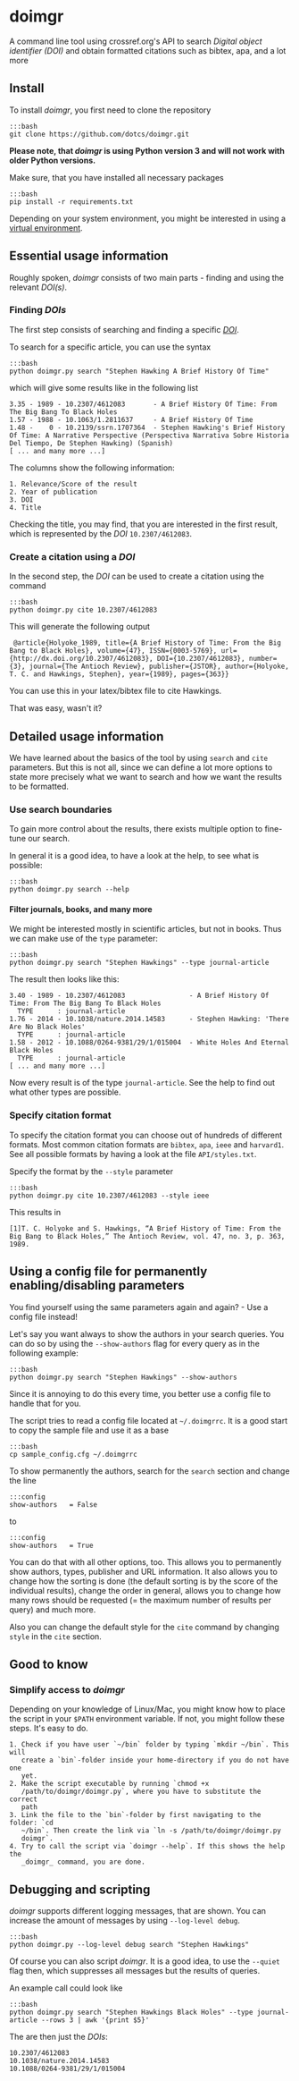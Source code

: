 # doimgr
A command line tool using crossref.org's API to search _Digital object identifier
(DOI)_ and obtain formatted citations such as bibtex, apa, and a lot more

## Install
To install _doimgr_, you first need to clone the repository

    :::bash
    git clone https://github.com/dotcs/doimgr.git

**Please note, that _doimgr_ is using Python version 3 and will not work with
older Python versions.**

Make sure, that you have installed all necessary packages

    :::bash
    pip install -r requirements.txt

Depending on your system environment, you might be interested in using a
[virtual
environment](http://virtualenv.readthedocs.org/en/latest/virtualenv.html).

## Essential usage information
Roughly spoken, _doimgr_ consists of two main parts - finding and using the
relevant _DOI(s)_.

### Finding _DOIs_
The first step consists of searching and finding a specific
[_DOI_](http://en.wikipedia.org/wiki/Digital_object_identifier).

To search for a specific article, you can use the syntax

    :::bash
    python doimgr.py search "Stephen Hawking A Brief History Of Time"

which will give some results like in the following list

    3.35 - 1989 - 10.2307/4612083       - A Brief History Of Time: From The Big Bang To Black Holes
    1.57 - 1988 - 10.1063/1.2811637     - A Brief History Of Time
    1.48 -    0 - 10.2139/ssrn.1707364  - Stephen Hawking's Brief History Of Time: A Narrative Perspective (Perspectiva Narrativa Sobre Historia Del Tiempo, De Stephen Hawking) (Spanish)
    [ ... and many more ...]

The columns show the following information:

    1. Relevance/Score of the result
    2. Year of publication
    3. DOI
    4. Title

Checking the title, you may find, that you are interested in the first result,
which is represented by the _DOI_ `10.2307/4612083`.

### Create a citation using a _DOI_
In the second step, the _DOI_ can be used to create a citation using the command

    :::bash
    python doimgr.py cite 10.2307/4612083

This will generate the following output

     @article{Holyoke_1989, title={A Brief History of Time: From the Big Bang to Black Holes}, volume={47}, ISSN={0003-5769}, url={http://dx.doi.org/10.2307/4612083}, DOI={10.2307/4612083}, number={3}, journal={The Antioch Review}, publisher={JSTOR}, author={Holyoke, T. C. and Hawkings, Stephen}, year={1989}, pages={363}}

You can use this in your latex/bibtex file to cite Hawkings.

That was easy, wasn't it?

## Detailed usage information
We have learned about the basics of the tool by using `search` and `cite`
parameters. But this is not all, since we can define a lot more options to
state more precisely what we want to search and how we want the results to be
formatted.

### Use search boundaries
To gain more control about the results, there exists multiple option to
fine-tune our search.

In general it is a good idea, to have a look at the help, to see what is possible:

    :::bash
    python doimgr.py search --help


#### Filter journals, books, and many more
We might be interested mostly in scientific articles, but not in books. Thus we
can make use of the `type` parameter:

    :::bash
    python doimgr.py search "Stephen Hawkings" --type journal-article

The result then looks like this:

    3.40 - 1989 - 10.2307/4612083                - A Brief History Of Time: From The Big Bang To Black Holes
      TYPE      : journal-article
    1.76 - 2014 - 10.1038/nature.2014.14583      - Stephen Hawking: 'There Are No Black Holes'
      TYPE      : journal-article
    1.58 - 2012 - 10.1088/0264-9381/29/1/015004  - White Holes And Eternal Black Holes
      TYPE      : journal-article
    [ ... and many more ...]

Now every result is of the type `journal-article`. See the help to find out
what other types are possible.

### Specify citation format
To specify the citation format you can choose out of hundreds of different
formats. Most common citation formats are `bibtex`, `apa`, `ieee` and
`harvard1`. See all possible formats by having a look at the file
`API/styles.txt`.

Specify the format by the `--style` parameter

    :::bash
    python doimgr.py cite 10.2307/4612083 --style ieee

This results in

    [1]T. C. Holyoke and S. Hawkings, “A Brief History of Time: From the Big Bang to Black Holes,” The Antioch Review, vol. 47, no. 3, p. 363, 1989.

## Using a config file for permanently enabling/disabling parameters
You find yourself using the same parameters again and again? - Use a config
file instead!

Let's say you want always to show the authors in your search queries. You can
do so by using the `--show-authors` flag for every query as in the following
example:

    :::bash
    python doimgr.py search "Stephen Hawkings" --show-authors

Since it is annoying to do this every time, you better use a config file to
handle that for you.

The script tries to read a config file located at `~/.doimgrrc`. It is a good
start to copy the sample file and use it as a base

    :::bash
    cp sample_config.cfg ~/.doimgrrc

To show permanently the authors, search for the `search` section and change the line

    :::config
    show-authors   = False

to

    :::config
    show-authors   = True

You can do that with all other options, too. This allows you to permanently
show authors, types, publisher and URL information. It also allows you to
change how the sorting is done (the default sorting is by the score of the
individual results), change the order in general, allows you to change how many
rows should be requested (= the maximum number of results per query) and much
more.

Also you can change the default style for the `cite` command by changing
`style` in the `cite` section.

## Good to know
### Simplify access to _doimgr_
Depending on your knowledge of Linux/Mac, you might know how to place the
script in your `$PATH` environment variable. If not, you might follow these
steps. It's easy to do.

    1. Check if you have user `~/bin` folder by typing `mkdir ~/bin`. This will
       create a `bin`-folder inside your home-directory if you do not have one
       yet.
    2. Make the script executable by running `chmod +x
       /path/to/doimgr/doimgr.py`, where you have to substitute the correct
       path
    3. Link the file to the `bin`-folder by first navigating to the folder: `cd
       ~/bin`. Then create the link via `ln -s /path/to/doimgr/doimgr.py
       doimgr`.
    4. Try to call the script via `doimgr --help`. If this shows the help the
       _doimgr_ command, you are done.

## Debugging and scripting
_doimgr_ supports different logging messages, that are shown. You can increase
the amount of messages by using `--log-level debug`.

    :::bash
    python doimgr.py --log-level debug search "Stephen Hawkings"

Of course you can also script _doimgr_. It is a good idea, to use the `--quiet`
flag then, which suppresses all messages but the results of queries.

An example call could look like

    :::bash
    python doimgr.py search "Stephen Hawkings Black Holes" --type journal-article --rows 3 | awk '{print $5}'

The are then just the _DOIs_:

    10.2307/4612083
    10.1038/nature.2014.14583
    10.1088/0264-9381/29/1/015004

